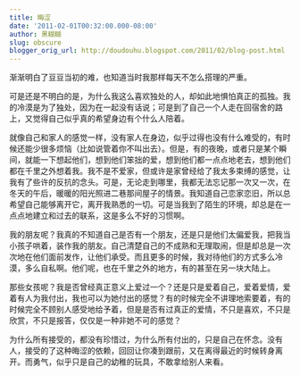 ```yaml
---
title: 晦涩
date: '2011-02-01T00:32:00.000-08:00'
author: 黑糊糊
slug: obscure 
blogger_orig_url: http://doudouhu.blogspot.com/2011/02/blog-post.html
---
```


渐渐明白了豆豆当初的难，也知道当时我那样每天不怎么搭理的严重。

可是还是不明白的是，为什么我这么喜欢独处的人，却如此地惧怕真正的孤独。我的冷漠是为了独处，因为在一起没有话说；可是到了自己一个人走在回宿舍的路上，又觉得自己似乎真的希望身边有个什么人陪着。

就像自己和家人的感觉一样，没有家人在身边，似乎过得也没有什么难受的，有时候还能少很多烦恼（比如说管着你不叫出去）。但是，有的夜晚，或者只是某个瞬间，就能一下想起他们，想到他们笨拙的爱，想到他们都一点点地老去，想到他们都在千里之外想着我。我不是不爱家，但或许是家曾经给了我太多束缚的感觉，让我有了些许的反抗的念头。可是，无论走到哪里，我都无法忘记那一次又一次，在冬天的午后，暖暖的阳光照进二巷那间屋子的情景。我知道自己恋家恋旧，所以总希望自己能够离开它，离开我熟悉的一切。可是当我到了陌生的环境，却总是在一点点地建立和过去的联系，这是多么不好的习惯啊。

我的朋友呢？我真的不知道自己是否有一个朋友，还是只是他们太偏爱我，把我当小孩子哄着，装作我的朋友。自己清楚自己的不成熟和无理取闹，但是却总是一次次地在他们面前发作，让他们承受。而且更多的时候，我对待他们的方式多么冷漠，多么自私啊。他们呢，也在千里之外的地方，有的甚至在另一块大陆上。

那些女孩呢？我是否曾经真正意义上爱过一个？还是只是爱着自己，爱着爱情，爱着有人为我付出，我也可以为她付出的感觉？有的时候完全不讲理地索要着，有的时候完全不顾别人感受地给予着，但是是否有过真正的爱情，不只是喜欢，不只是欣赏，不只是报答，仅仅是一种非她不可的感觉？

为什么所有接受的，都没有珍惜过，为什么所有付出的，只是自己在怀念。没有人，接受的了这种晦涩的依赖，回回让你凑到跟前，又在离得最近的时候转身离开。而勇气，似乎只是自己的幼稚的玩具，不敢拿给别人来看。
